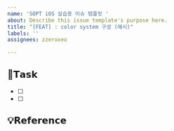 ```yaml
---
name: 'SOPT iOS 실습용 이슈 템플릿 '
about: Describe this issue template's purpose here.
title: "[FEAT] : color system 구성 (예시)"
labels: ''
assignees: zzeroxeo

---
```


## 📌𝗧𝗮𝘀𝗸
- [ ] 
- [ ] 

## 💡𝗥𝗲𝗳𝗲𝗿𝗲𝗻𝗰𝗲
